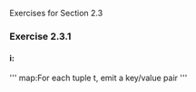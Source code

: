  Exercises for Section 2.3
### Exercise 2.3.1 
#### i:
'''
map:For each tuple t, emit a key/value pair
'''
 
